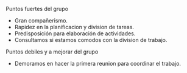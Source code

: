 Puntos fuertes del grupo
* Gran compañerismo.
* Rapidez en la planificacion y division de tareas.
* Predisposición para elaboración de actividades.
* Consultamos si estamos comodos con la division de trabajo.


Puntos debiles y a mejorar del grupo
* Demoramos en hacer la primera reunion para coordinar el trabajo.